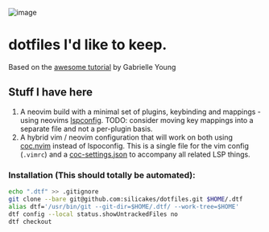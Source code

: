 ![image](https://github.com/silicakes/dotfiles/assets/1759539/ea871946-d7f1-4f76-a9c0-53c9f79cd7b9)

# dotfiles I'd like to keep.
Based on the [awesome tutorial](https://www.ackama.com/what-we-think/the-best-way-to-store-your-dotfiles-a-bare-git-repository-explained/) by Gabrielle Young

## Stuff I have here
1.  A neovim build with a minimal set of plugins, keybinding and mappings - using neovims [lspconfig](https://github.com/neovim/nvim-lspconfig).
    TODO: consider moving key mappings into a separate file and not a per-plugin basis.
2.  A hybrid vim / neovim configuration that will work on both using [coc.nvim](https://github.com/neoclide/coc.nvim) instead of lspoconfig.
    This is a single file for the vim config (`.vimrc`) and a [coc-settings.json](https://github.com/silicakes/dotfiles/blob/main/.config/nvim/coc-settings.json) to accompany all related LSP things.

### Installation (This should totally be automated):
```sh
echo ".dtf" >> .gitignore
git clone --bare git@github.com:silicakes/dotfiles.git $HOME/.dtf
alias dtf='/usr/bin/git --git-dir=$HOME/.dtf/ --work-tree=$HOME'
dtf config --local status.showUntrackedFiles no
dtf checkout
```

